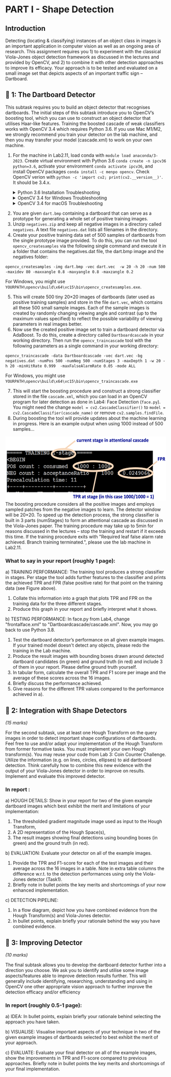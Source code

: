 # PART I - Shape Detection
 
## Introduction
Detecting (locating & classifying) instances of an object class in images is an important application in computer vision as well as an ongoing area of research. This assignment requires you 1) to experiment with the classical Viola-Jones object detection framework as discussed in the lectures and provided by OpenCV, and 2) to combine it with other detection approaches to improve its efficacy. Your approach is to be tested and evaluated on a small image set that depicts aspects of an important traffic sign – Dartboard.

## :red_circle: 1: The Dartboard Detector

This subtask requires you to build an object detector that recognises dartboards. The initial steps of this subtask introduce you to OpenCV’s boosting tool, which you can use to construct an object detector that utilises Haar-like features. Training the boosted cascade of weak classifiers works with OpenCV 3.4 which requires Python 3.6. If you use Mac M1/M2, we strongly recommend you train your detector on the lab machine, and then you may transfer your model (cascade.xml) to work on your own machine.

1. For the machine in Lab2.11, load conda with `module load anaconda/3-2023`. Create virtual environment with Python 3.6 `conda create -n ipcv36 python=3.6`, activate your environment `conda activate ipcv36`, and install OpenCV packages `conda install -c menpo opencv`. Check OpenCV verion with `python -c 'import cv2; print(cv2.__version__)'`. It should be 3.4.x. 
   
   <details>
    <summary> Python 3.6 Installation Troubleshooting </summary>
    
     > 1. Download installer from https://www.python.org/downloads/release/python-368/
     > 2. Create virtual environment with `python3.6 -m venv ipcv36` (if doesn't work, try `python3 -m venv ipcv36`), then activate your environment `source ipcv36/bin/activate`
   </details>

   <details>
   <summary> OpenCV 3.4 for Windows Troubleshooting </summary>
    
     > 1. Download OpenCV3.4.3 from [HERE](https://sourceforge.net/projects/opencvlibrary/files/opencv-win/3.4.3/). 
     > 2. Extract it to `YOURPATH`
   </details>

   <details>
    <summary> OpenCV 3.4 for macOS Troubleshooting </summary>
    
     > If you use an Intel-based Mac, you should not have a problem of installing Python 3.6 and OpenCV 3.4. 
     >
     > If you use an ARM-based system, please try with Conda version before 23.0 (e.g., 22.9.0). If it still does not work, please use the Lab machine in 2.11.
     > 
  </details>

2. You are given `dart.bmp` containing a dartboard that can serve as a prototype for generating a whole set of positive training images. 
3. Unzip `negatives.zip` and keep all negative images in a directory called `negatives`. A text file `negatives.dat` lists all filenames in the directory.
4. Create your positive training data set of 500 samples of dartboards from the single prototype image provided. To do this, you can run the tool `opencv_createsamples` via the following single command and execute it in a folder that contains the negatives.dat file, the dart.bmp image and the negatives folder: 

```
opencv_createsamples -img dart.bmp -vec dart.vec  -w 20 -h 20 -num 500 -maxidev 80 -maxxangle 0.8 -maxyangle 0.8 -maxzangle 0.2
```
For Windows, you might use `YOURPATH\opencv\build\x64\vc15\bin\opencv_createsamples.exe`.

5. This will create 500 tiny 20×20 images of dartboards (later used as positive training samples) and store in the file `dart.vec`, which contains all these 500 small sample images. Each of the sample images is created by randomly changing viewing angle and contrast (up to the maximum values specified) to reflect the possible variability of viewing parameters in real images better.
6. Now use the created positive image set to train a dartboard detector via AdaBoost. To do this, create a directory called `Dartboardcascade` in your working directory. Then run the `opencv_traincascade` tool with the following parameters as a single command in your working directory:
```
opencv_traincascade -data Dartboardcascade -vec dart.vec -bg negatives.dat -numPos 500 -numNeg 500 -numStages 3 -maxDepth 1 -w 20 -h 20 -minHitRate 0.999  -maxFalseAlarmRate 0.05 -mode ALL
```
For Windows, you might use `YOURPATH\opencv\build\x64\vc15\bin\opencv_traincascade.exe`

7. This will start the boosting procedure and construct a strong classifier stored in the file `cascade.xml`, which you can load in an OpenCV program for later detection as done in Lab4: Face Detection (`face.py`). You might need the change `model = cv2.CascadeClassifier()` to `model = cv2.CascadeClassifier(cascade_name)` or remove `cv2.samples.findFile`.
8. During boosting the tool will provide updates about the machine learning in progress. Here is an example output when using 1000 instead of 500 samples…
<img src="https://github.com/UoB-CS-IPCV/CW-I-Shape-Detection/blob/main/trainresult.png" height=200> 
The boosting procedure considers all the positive images and employs sampled patches from the negative images to learn. The detector window will be 20×20. To speed up the detection process, the strong classifier is built in 3 parts (numStages) to form an attentional cascade as discussed in the Viola-Jones paper. The training procedure may take up to 5min for reasons discussed in the lectures – stop the training and restart if it exceeds this time. If the training procedure exits with "Required leaf false alarm rate achieved. Branch training terminated.", please use the lab machine in Lab2.11.

### What to say in your report (roughly 1 page): 

a)	TRAINING PERFORMANCE: The training tool produces a strong classifier in stages. Per stage the tool adds further features to the classifier and prints the achieved TPR and FPR (false positive rate) for that point on the training data (see Figure above). 
1. Collate this information into a graph that plots TPR and FPR on the training data for the three different stages. 
2. Produce this graph in your report and briefly interpret what it shows.

b)	TESTING PERFORMANCE: In face.py from Lab4, change "frontalface.xml" to "Dartboardcascade/cascade.xml". Now, you may go back to use Python 3.8.
1. Test the dartboard detector’s performance on all given example images. If your trained model doesn't detect any objects, please redo the training in the Lab machine. 
2. Produce the result images with bounding boxes drawn around detected dartboard candidates (in green) and ground truth (in red) and include 3 of them in your report. Please define ground truth yourself. 
3. In tabular form, calculate the overall TPR and F1 score per image and the average of these scores across the 16 images. 
4. Briefly discuss the performance achieved.
5. Give reasons for the different TPR values compared to the performance achieved in a).

## :red_circle: 2: Integration with Shape Detectors
_(15 marks)_

For the second subtask, use at least one Hough Transform on the query images in order to detect important shape configurations of dartboards. Feel free to use and/or adapt your implementation of the Hough Transform from former formative tasks. You must implement your own Hough transform(s). You may reuse your code from Lab 3: Coin Counter Challenge. Utilize the information (e.g. on lines, circles, ellipses) to aid dartboard detection.  Think carefully how to combine this new evidence with the output of your Viola-Jones detector in order to improve on results. Implement and evaluate this improved detector.

### In report : 

a)	HOUGH DETAILS: Show in your report for two of the given example dartboard images which best exhibit the merit and limitations of your implementation: 
1. The thresholded gradient magnitude image used as input to the Hough Transform, 
2. A 2D representation of the Hough Space(s), 
3. The result images showing final detections using bounding boxes (in green) and the ground truth (in red).

b)	EVALUATION: Evaluate your detector on all of the example images. 
1. Provide the TPR and F1-score for each of the test images and their average across the 16 images in a table. Note in extra table columns the difference w.r.t. to the detection performances using only the Viola-Jones detector (Task1). 
2. Briefly note in bullet points the key merits and shortcomings of your now enhanced implementation.

c)	DETECTION PIPELINE: 
1. In a flow diagram, depict how you have combined evidence from the Hough Transform(s) and Viola-Jones detector. 
2. In bullet points, explain briefly your rationale behind the way you have combined evidence.  

## :red_circle: 3: Improving Detector
_(10 marks)_

The final subtask allows you to develop the dartboard detector further into a direction you choose. We ask you to identify and utilise some image aspects/features able to improve detection results further. This will generally include identifying, researching, understanding and using in OpenCV one other appropriate vision approach to further improve the detection efficacy and/or efficiency

### In report (roughly 0.5-1 page):

a)	IDEA: In bullet points, explain briefly your rationale behind selecting the approach you have taken.

b)	VISUALISE: Visualise important aspects of your technique in two of the given example images of dartboards selected to best exhibit the merit of your approach. 

c)	EVALUATE: Evaluate your final detector on all of the example images, show the improvements in TPR and F1-score compared to previous approaches. Briefly note in bullet points the key merits and shortcomings of your final implementation.
